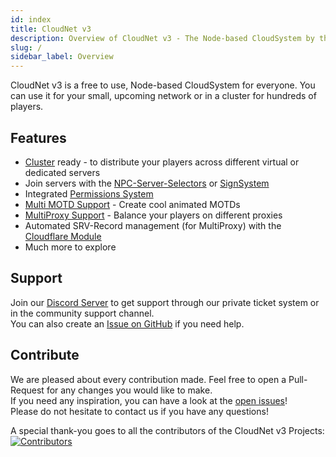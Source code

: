 ```yaml
---
id: index
title: CloudNet v3
description: Overview of CloudNet v3 - The Node-based CloudSystem by the CloudNetService Team and Community
slug: /
sidebar_label: Overview
---
```


CloudNet v3 is a free to use, Node-based CloudSystem for everyone.
You can use it for your small, upcoming network or in a cluster for hundreds of players.

## Features
- [Cluster](setup/cluster.md) ready - to distribute your players across different virtual or dedicated servers
- Join servers with the [NPC-Server-Selectors](modules/npc.md) or [SignSystem](modules/signs.md)
- Integrated [Permissions System](modules/cloudperms.md)
- [Multi MOTD Support](modules/syncproxy.md) - Create cool animated MOTDs
- [MultiProxy Support](modules/syncproxy.md) - Balance your players on different proxies
- Automated SRV-Record management (for MultiProxy) with the [Cloudflare Module](modules/cloudflare.md)
- Much more to explore

## Support
Join our [Discord Server](https://discord.cloudnetservice.eu) to get support through our private ticket system
or in the community support channel.  
You can also create an [Issue on GitHub](https://github.com/CloudNetService/CloudNet-v3/issues/new/choose) if you need help.

## Contribute
We are pleased about every contribution made. Feel free to open a Pull-Request for any changes you would like to make.  
If you need any inspiration, you can have a look at the [open issues](https://github.com/CloudNetService/CloudNet-v3/issues)!  
Please do not hesitate to contact us if you have any questions!

A special thank-you goes to all the contributors of the CloudNet v3 Projects:
<a href="https://github.com/CloudNetService/CloudNet-v3/graphs/contributors">
  <img src="https://contrib.rocks/image?repo=CloudNetService/CloudNet-v3" alt="Contributors"/>
</a>